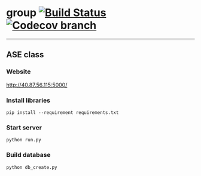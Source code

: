 # group [![Build Status](https://travis-ci.org/Dai0526/ASE-Fall2016.svg?branch=master)](https://travis-ci.org/Dai0526/ASE-Fall2016)   [![Codecov branch](https://img.shields.io/codecov/c/github/codecov/example-python/master.svg)](https://codecov.io/gh/Dai0526/ASE-Fall2016)   
----
## ASE class

### Website
http://40.87.56.115:5000/

### Install libraries
```
pip install --requirement requirements.txt
```

### Start server
```
python run.py
```

### Build database
```
python db_create.py
```
